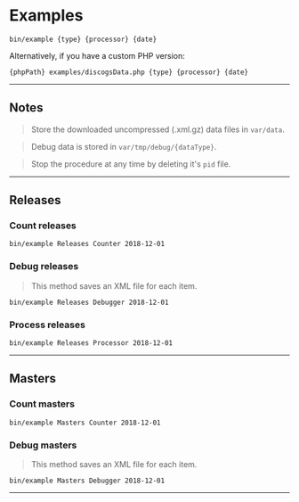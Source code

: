 # Examples
```
bin/example {type} {processor} {date}
```
Alternatively, if you have a custom PHP version:
```
{phpPath} examples/discogsData.php {type} {processor} {date}
```

---

## Notes

> Store the downloaded uncompressed (.xml.gz) data files in `var/data`.

> Debug data is stored in `var/tmp/debug/{dataType}`.

> Stop the procedure at any time by deleting it's `pid` file.

---

## Releases

### Count releases
```
bin/example Releases Counter 2018-12-01
```

### Debug releases
> This method saves an XML file for each item.

```
bin/example Releases Debugger 2018-12-01
```

### Process releases
```
bin/example Releases Processor 2018-12-01
```

---

## Masters

### Count masters
```
bin/example Masters Counter 2018-12-01
```

### Debug masters
> This method saves an XML file for each item.

```
bin/example Masters Debugger 2018-12-01
```

---
